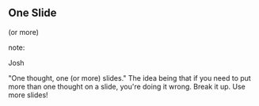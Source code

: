 ## One Slide

(or more)

note: 

Josh

"One thought, one (or more) slides."  The idea being that if you
need to put more than one thought on a slide, you're doing it wrong.
Break it up.  Use more slides!